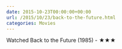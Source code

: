 ```yaml
---
date: 2015-10-23T00:00:00+00:00
url: /2015/10/23/back-to-the-future.html
categories: Movies
---
```

Watched Back to the Future (1985) - ★★★




